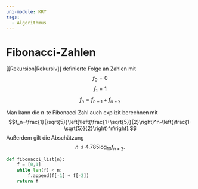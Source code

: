 ```yaml
---
uni-module: KRY
tags:
  - Algorithmus
---
```


# Fibonacci-Zahlen

[[Rekursion|Rekursiv]] definierte Folge an Zahlen mit
$$f_0 = 0$$
$$f_1=1$$
$$f_n=f_{n-1} + f_{n-2}$$

Man kann die $n$-te Fibonacci Zahl auch explizit berechnen mit
$$f_n=\frac{1}{\sqrt{5}}\left[\left(\frac{1+\sqrt{5}}{2}\right)^n-\left(\frac{1-\sqrt{5}}{2}\right)^n\right].$$
Außerdem gilt die Abschätzung
$$n \leq 4.785 \log _{10} f_{n+2}.$$

```python
def fibonacci_list(n):
	f = [0,1]
	while len(f) < n:
		f.append(f[-1] + f[-2])
	return f
```
